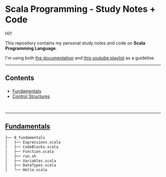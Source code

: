 # Scala Programming - Study Notes + Code
Hi!!


This repository contains my personal study notes and code on **Scala Programming Language**.

I'm using both <a href="https://docs.scala-lang.org/overviews/scala-book/preliminaries.html">the documentation</a> and <a href="https://www.youtube.com/playlist?list=PLmtsMNDRU0BxryRX4wiwrTZ661xcp6VPM">this youtube playlist</a> as a guideline.

---
## Contents <p id="contents"></p>

- [Fundamentals](src/0_fundamentals/)
- [Control Structures](src/1_control_structures/)

<br>

---
## [Fundamentals](src/0_fundamentals/)

```bash
├── 0_fundamentals
│   ├── Expressions.scala
│   ├── CodeBlocks.scala
│   ├── Function.scala
│   ├── run.sh
│   ├── Variables.scala
│   ├── DataTypes.scala
│   └── Hello.scala
```